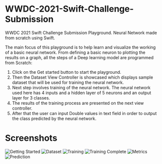 # WWDC-2021-Swift-Challenge-Submission
WWDC 2021 Swift Challenge Submission Playground. Neural Network made from scratch using Swift.

The main focus of this playground is to help learn and visualize the working of a basic neural network. From defining a basic neuron to plotting the results on a graph, all the steps of a Deep learning model are programmed from Scratch: 
1. Click on the Get started button to start the playground. 
2. Then the Dataset View Controller is showcased which displays sample dataset that will be used for training the neural network. 
3. Next step involves training of the neural network. The neural network used here has 4 inputs and a hidden layer of 5 neurons and an output layer for 3 classes. 
4. The results of the training process are presented on the next view controller.
5. After that the user can input Double values in text field in order to output the class predicted by the neural network. 

# Screenshots
![Getting Started](https://github.com/MrinalTyagi/WWDC-2021-Swift-Challenge-Submission/blob/main/Screenshots/Screenshot%202021-04-17%20at%206.47.40%20PM.png)
![Dataset](https://github.com/MrinalTyagi/WWDC-2021-Swift-Challenge-Submission/blob/main/Screenshots/Screenshot%202021-04-17%20at%206.47.52%20PM.png)
![Training](https://github.com/MrinalTyagi/WWDC-2021-Swift-Challenge-Submission/blob/main/Screenshots/Screenshot%202021-04-17%20at%206.48.07%20PM.png)
![Training Complete](https://github.com/MrinalTyagi/WWDC-2021-Swift-Challenge-Submission/blob/main/Screenshots/Screenshot%202021-04-17%20at%206.48.22%20PM.png)
![Metrics](https://github.com/MrinalTyagi/WWDC-2021-Swift-Challenge-Submission/blob/main/Screenshots/Screenshot%202021-04-17%20at%206.49.57%20PM.png)
![Prediction](https://github.com/MrinalTyagi/WWDC-2021-Swift-Challenge-Submission/blob/main/Screenshots/Screenshot%202021-04-17%20at%206.50.18%20PM.png)
